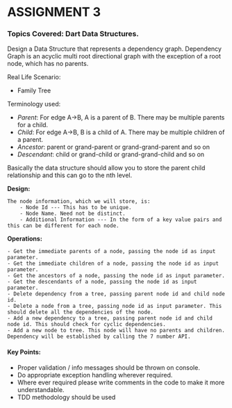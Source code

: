 # ASSIGNMENT 3

### Topics Covered: Dart  Data Structures.

Design a Data Structure that represents a dependency graph.
Dependency Graph is an acyclic multi root directional graph with the exception of a root node, which has no parents.

Real Life Scenario:

- Family Tree

Terminology used:

- _Parent_: For edge A->B, A is a parent of B. There may be multiple parents for a child.
- _Child_: For edge A->B, B is a child of A. There may be multiple children of a parent.
- _Ancestor_: parent or grand-parent or grand-grand-parent and so on
- _Descendant_: child or grand-child or grand-grand-child and so on

Basically the data structure should allow you to store the parent child relationship and this can go to the nth level.

**Design:**

    The node information, which we will store, is:
        - Node Id --- This has to be unique.
        - Node Name. Need not be distinct.
        - Additional Information --- In the form of a key value pairs and this can be different for each node.

**Operations:**

    - Get the immediate parents of a node, passing the node id as input parameter.
    - Get the immediate children of a node, passing the node id as input parameter.
    - Get the ancestors of a node, passing the node id as input parameter.
    - Get the descendants of a node, passing the node id as input parameter.
    - Delete dependency from a tree, passing parent node id and child node id.
    - Delete a node from a tree, passing node id as input parameter. This should delete all the dependencies of the node.
    - Add a new dependency to a tree, passing parent node id and child node id. This should check for cyclic dependencies.
    - Add a new node to tree. This node will have no parents and children. Dependency will be established by calling the 7 number API.

#### Key Points:

- Proper validation / info messages should be thrown on console.
- Do appropriate exception handling wherever required.
- Where ever required please write comments in the code to make it more understandable.
- TDD methodology should be used
